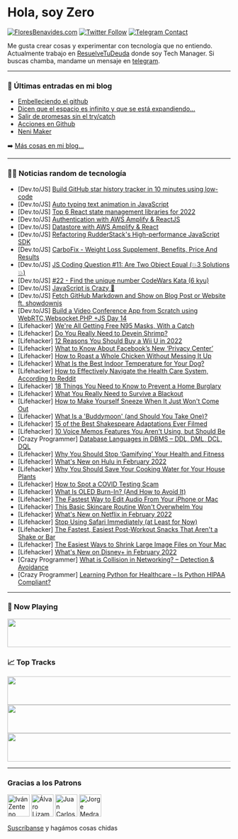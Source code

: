 # Hola, soy Zero

[![FloresBenavides.com](https://img.shields.io/website?down_message=oops&label=MiBlog&style=for-the-badge&up_message=online&url=https%3A%2F%2Ffloresbenavides.com)](https://floresbenavides.com) [![Twitter Follow](https://img.shields.io/twitter/follow/ZeroDragon?color=%231DA1F2&label=Follow&logo=twitter&logoColor=ffffff&style=for-the-badge)](https://twitter.com/zerodragon) [![Telegram Contact](https://img.shields.io/badge/escr%C3%ADbeme-ZeroDragon-%2326A5E4?style=for-the-badge&logo=telegram)](https://t.me/zerodragon)

Me gusta crear cosas y experimentar con tecnología que no entiendo.
Actualmente trabajo en [ResuelveTuDeuda](http://github.com/resuelve) donde soy Tech Manager.
Si buscas chamba, mandame un mensaje en [telegram](https://t.me/zerodragon).

---

### 📕 Últimas entradas en mi blog
<!-- BLOG-POST-LIST:START -->
- [Embelleciendo el github](https://floresbenavides.com/embelleciendo-el-github/)
- [Dicen que el espacio es infinito y que se está expandiendo…](https://floresbenavides.com/dicen-que-el-espacio-es-infinito-y-que-se-esta-expandiendo/)
- [Salir de promesas sin el try/catch](https://floresbenavides.com/salir-de-promesas-sin-el-try-catch/)
- [Acciones en Github](https://floresbenavides.com/acciones-en-github/)
- [Neni Maker](https://floresbenavides.com/neni-maker/)
<!-- BLOG-POST-LIST:END -->

➡️ [Más cosas en mi blog...](https://floresbenavides.com)

---

### 👨‍💻 Noticias random de tecnología
<!-- TECH-POSTS:START -->
- [Dev.to/JS] [Build GitHub star history tracker in 10 minutes using low-code](https://dev.to/tooljet/build-github-star-history-tracker-in-10-minutes-using-low-code-1ge7)
- [Dev.to/JS] [Auto typing text animation in JavaScript](https://dev.to/iammanojrathod/auto-typing-text-animation-in-javascript-3h69)
- [Dev.to/JS] [Top 6 React state management libraries for 2022](https://dev.to/asayerio_techblog/top-6-react-state-management-libraries-for-2022-12ai)
- [Dev.to/JS] [Authentication with AWS Amplify &amp; ReactJS](https://dev.to/rahulladumor/authentication-with-aws-amplify-reactjs-2k12)
- [Dev.to/JS] [Datastore with AWS Amplify &amp; React](https://dev.to/rahulladumor/datastore-with-aws-amplify-react-9d6)
- [Dev.to/JS] [Refactoring RudderStack&#39;s High-performance JavaScript SDK](https://dev.to/rudderstack/refactoring-rudderstacks-high-performance-javascript-sdk-41lk)
- [Dev.to/JS] [CarboFix - Weight Loss Supplement, Benefits, Price And Results](https://dev.to/carbofixinfo1/carbofix-weight-loss-supplement-benefits-price-and-results-2j9f)
- [Dev.to/JS] [JS Coding Question #11: Are Two Object Equal &lpar;💥3 Solutions💥&rpar;](https://dev.to/frontendengineer/js-coding-question-11-are-two-object-equal-3-solutions-56g4)
- [Dev.to/JS] [#22 - Find the unique number
CodeWars Kata &lpar;6 kyu&rpar;](https://dev.to/cesar__dlr/22-find-the-unique-numbercodewars-kata-6-kyu-25lc)
- [Dev.to/JS] [JavaScript is Crazy 🤯](https://dev.to/codewithsnowbit/javascript-is-crazy-39dh)
- [Dev.to/JS] [Fetch GitHub Markdown and Show on Blog Post or Website ft. showdownjs](https://dev.to/sh20raj/fetch-github-markdown-and-show-on-blog-post-or-website-ft-showdownjs-4dm3)
- [Dev.to/JS] [Build a Video Conference App from Scratch using WebRTC,Websocket,PHP +JS Day 14](https://dev.to/benpobi/build-a-video-conference-app-from-scratch-using-webrtcwebsocketphp-js-day-14-l6j)
- [Lifehacker] [We&#39;re All Getting Free N95 Masks, With a Catch](https://lifehacker.com/were-all-getting-free-n95-masks-with-a-catch-1848395575)
- [Lifehacker] [Do You Really Need to Devein Shrimp?](https://lifehacker.com/do-you-really-need-to-devein-shrimp-1848394824)
- [Lifehacker] [12 Reasons You Should Buy a Wii U in 2022](https://lifehacker.com/12-reasons-you-should-buy-a-wii-u-in-2022-1848386769)
- [Lifehacker] [What to Know About Facebook’s New ‘Privacy Center’](https://lifehacker.com/what-to-know-about-facebook-s-new-privacy-center-1848378600)
- [Lifehacker] [How to Roast a Whole Chicken Without Messing It Up](https://lifehacker.com/how-to-roast-a-whole-chicken-without-messing-it-up-1848387073)
- [Lifehacker] [What Is the Best Indoor Temperature for Your Dog?](https://lifehacker.com/what-is-the-best-indoor-temperature-for-your-dog-1848391481)
- [Lifehacker] [How to Effectively Navigate the Health Care System, According to Reddit](https://lifehacker.com/how-to-effectively-navigate-the-health-care-system-acc-1848391987)
- [Lifehacker] [18 Things You Need to Know to Prevent a Home Burglary](https://lifehacker.com/18-things-you-need-to-know-to-prevent-a-home-burglary-1848387719)
- [Lifehacker] [What You Really Need to Survive a Blackout](https://lifehacker.com/what-you-really-need-to-survive-a-blackout-1848391408)
- [Lifehacker] [How to Make Yourself Sneeze When It Just Won&#39;t Come Out](https://lifehacker.com/how-to-make-yourself-sneeze-when-it-just-wont-come-out-1848388958)
- [Lifehacker] [What Is a &#39;Buddymoon&#39; &lpar;and Should You Take One&rpar;?](https://lifehacker.com/what-is-a-buddymoon-and-should-you-take-one-1848386702)
- [Lifehacker] [15 of the Best Shakespeare Adaptations Ever Filmed](https://lifehacker.com/15-of-the-best-shakespeare-adaptations-ever-filmed-1848377851)
- [Lifehacker] [10 Voice Memos Features You Aren&#39;t Using, but Should Be](https://lifehacker.com/10-voice-memos-features-you-arent-using-but-should-be-1848389835)
- [Crazy Programmer] [Database Languages in DBMS – DDL, DML, DCL, DQL](https://www.thecrazyprogrammer.com/2022/01/database-languages.html)
- [Lifehacker] [Why You Should Stop ‘Gamifying’ Your Health and Fitness](https://lifehacker.com/why-you-should-stop-gamifying-your-health-and-fitness-1848386833)
- [Lifehacker] [What&#39;s New on Hulu in February 2022](https://lifehacker.com/whats-new-on-hulu-in-february-2022-1848386431)
- [Lifehacker] [Why You Should Save Your Cooking Water for Your House Plants](https://lifehacker.com/why-you-should-save-your-cooking-water-for-your-house-p-1848385645)
- [Lifehacker] [How to Spot a COVID Testing Scam](https://lifehacker.com/how-to-spot-a-covid-testing-scam-1848385940)
- [Lifehacker] [What Is OLED Burn-In? &lpar;And How to Avoid It&rpar;](https://lifehacker.com/what-is-oled-burn-in-and-how-to-avoid-it-1848385970)
- [Lifehacker] [The Fastest Way to Edit Audio From Your iPhone or Mac](https://lifehacker.com/the-fastest-way-to-edit-audio-from-your-iphone-or-mac-1848371290)
- [Lifehacker] [This Basic Skincare Routine Won&#39;t Overwhelm You](https://lifehacker.com/this-basic-skincare-routine-wont-overwhelm-you-1848379071)
- [Lifehacker] [What&#39;s New on Netflix in February 2022](https://lifehacker.com/whats-new-on-netflix-in-february-2022-1848384998)
- [Lifehacker] [Stop Using Safari Immediately &lpar;at Least for Now&rpar;](https://lifehacker.com/stop-using-safari-immediately-at-least-for-now-1848384461)
- [Lifehacker] [The Fastest, Easiest Post-Workout Snacks That Aren&#39;t a Shake or Bar](https://lifehacker.com/the-fastest-easiest-post-workout-snacks-that-arent-a-s-1848383038)
- [Lifehacker] [The Easiest Ways to Shrink Large Image Files on Your Mac](https://lifehacker.com/the-easiest-ways-to-shrink-large-image-files-on-your-ma-1848371076)
- [Lifehacker] [What&#39;s New on Disney+ in February 2022](https://lifehacker.com/whats-new-on-disney-in-february-2022-1848383916)
- [Crazy Programmer] [What is Collision in Networking? – Detection &amp; Avoidance](https://www.thecrazyprogrammer.com/2022/01/collision-in-networking.html)
- [Crazy Programmer] [Learning Python for Healthcare – Is Python HIPAA Compliant?](https://www.thecrazyprogrammer.com/2022/01/learning-python-for-healthcare.html)<!-- TECH-POSTS:END -->

---

### 🎵 Now Playing
<a href="https://spotify-now-playing-dun.vercel.app/now-playing?open"><img src="https://spotify-now-playing-dun.vercel.app/now-playing" width="540" height="64"></a>

### 📈 Top Tracks
<a href="https://spotify-now-playing-dun.vercel.app/top-tracks?i=1&open"><img src="https://spotify-now-playing-dun.vercel.app/top-tracks?i=1" width="540" height="64"></a>
<a href="https://spotify-now-playing-dun.vercel.app/top-tracks?i=2&open"><img src="https://spotify-now-playing-dun.vercel.app/top-tracks?i=2" width="540" height="64"></a>
<a href="https://spotify-now-playing-dun.vercel.app/top-tracks?i=3&open"><img src="https://spotify-now-playing-dun.vercel.app/top-tracks?i=3" width="540" height="64"></a>

---

### Gracias a los Patrons
[<img src="https://avatars.githubusercontent.com/u/243380?v=4" alt="Iván Zenteno" width="50px">](https://github.com/k001) [<img src="https://avatars.githubusercontent.com/u/19955639?v=4" alt="Álvaro Lizama" width="50px">](https://github.com/alvarolizama) [<img src="https://avatars.githubusercontent.com/u/2718753?v=4" alt="Juan Carlos Ruiz" width="50px">](https://github.com/JuanCrg90) [<img src="https://avatars.githubusercontent.com/u/37025?v=4" alt="Jorge Medrano" width="50px">](https://github.com/h1pp1e) 

[Suscríbanse](https://www.patreon.com/zerodragon) y hagámos cosas chidas

